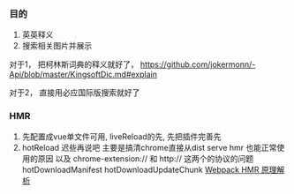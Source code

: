 ### 目的
1. 英英释义
2. 搜索相关图片并展示

对于1， 把柯林斯词典的释义就好了， https://github.com/jokermonn/-Api/blob/master/KingsoftDic.md#explain

对于2， 直接用必应国际版搜索就好了

### HMR
1. 先配置成vue单文件可用, liveReload的先, 先把插件完善先
2. hotReload 迟些再说吧 主要是搞清chrome直接从dist serve hmr 也能正常使用的原因
以及 chrome-extension:// 和 http:// 这两个的协议的问题
hotDownloadManifest
hotDownloadUpdateChunk
[Webpack HMR 原理解析](https://zhuanlan.zhihu.com/p/30669007)
